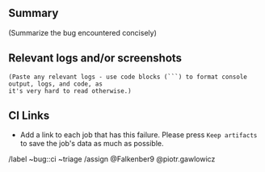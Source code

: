 ## Summary

(Summarize the bug encountered concisely)

## Relevant logs and/or screenshots

```text
(Paste any relevant logs - use code blocks (```) to format console output, logs, and code, as
it's very hard to read otherwise.)
```

## CI Links

- Add a link to each job that has this failure. Please press `Keep artifacts` to save the job's data as much as possible.

/label ~bug::ci ~triage
/assign @Falkenber9 @piotr.gawlowicz
